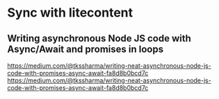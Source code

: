 # Sync with litecontent

## Writing asynchronous Node JS code with Async/Await and promises in loops
 
https://medium.com/@tkssharma/writing-neat-asynchronous-node-js-code-with-promises-async-await-fa8d8b0bcd7c
https://medium.com/@tkssharma/writing-neat-asynchronous-node-js-code-with-promises-async-await-fa8d8b0bcd7c